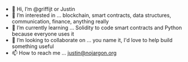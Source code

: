 - 👋 Hi, I’m @griffijt or Justin
- 👀 I’m interested in ... blockchain, smart contracts, data structures, communication, finance, anything really
- 🌱 I’m currently learning ... Solidity to code smart contracts and Python because everyone uses it
- 💞️ I’m looking to collaborate on ... you name it, I'd love to help build something useful
- 📫 How to reach me ... justin@nojargon.org

<!---
griffijt/griffijt is a ✨ special ✨ repository because its `README.md` (this file) appears on your GitHub profile.
You can click the Preview link to take a look at your changes.
--->
